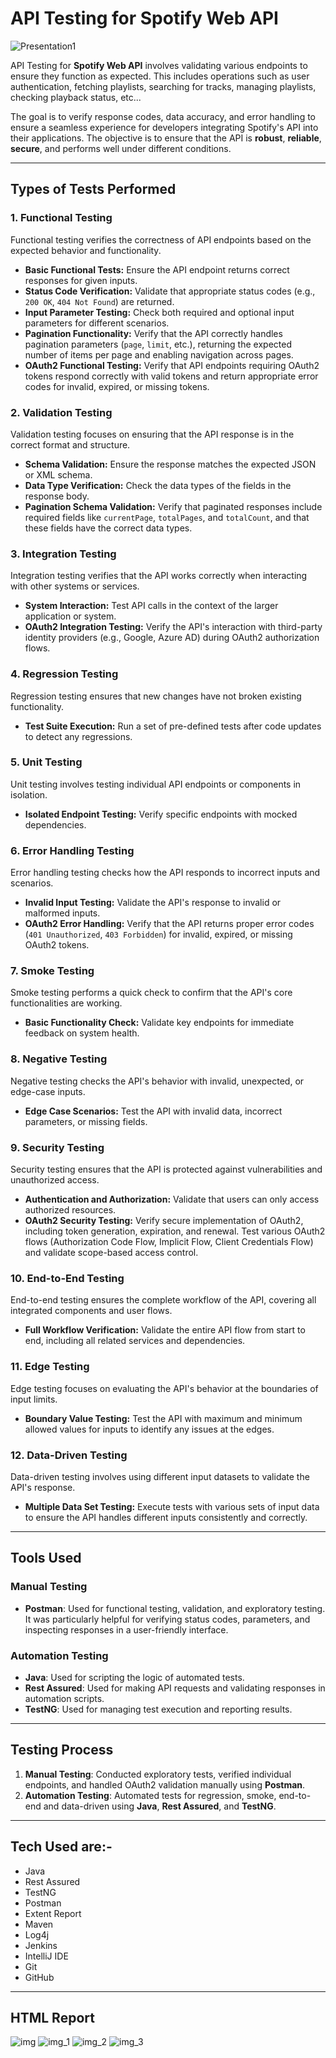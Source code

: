 # API Testing for Spotify Web API

![Presentation1](https://github.com/user-attachments/assets/cb1a4196-4dbb-4e91-aa68-87f9fd49bb9f)

API Testing for **Spotify Web API** involves validating various endpoints to ensure they function as expected. This
includes
operations such as user authentication, fetching playlists, searching for tracks, managing playlists, checking
playback status, etc... 

The goal is to verify response codes, data accuracy, and error handling to ensure a seamless experience
for developers integrating Spotify's API into their applications. The objective is to ensure that the API is **robust**,
**reliable**, **secure**, and performs well under different conditions.


---

## Types of Tests Performed

### 1. Functional Testing

Functional testing verifies the correctness of API endpoints based on the expected behavior and functionality.

- **Basic Functional Tests:** Ensure the API endpoint returns correct responses for given inputs.
- **Status Code Verification:** Validate that appropriate status codes (e.g., `200 OK`, `404 Not Found`) are returned.
- **Input Parameter Testing:** Check both required and optional input parameters for different scenarios.
- **Pagination Functionality:** Verify that the API correctly handles pagination parameters (`page`, `limit`, etc.),
  returning the expected number of items per page and enabling navigation across pages.
- **OAuth2 Functional Testing:** Verify that API endpoints requiring OAuth2 tokens respond correctly with valid tokens
  and return appropriate error codes for invalid, expired, or missing tokens.

### 2. Validation Testing

Validation testing focuses on ensuring that the API response is in the correct format and structure.

- **Schema Validation:** Ensure the response matches the expected JSON or XML schema.
- **Data Type Verification:** Check the data types of the fields in the response body.
- **Pagination Schema Validation:** Verify that paginated responses include required fields like `currentPage`,
  `totalPages`, and `totalCount`, and that these fields have the correct data types.

### 3. Integration Testing

Integration testing verifies that the API works correctly when interacting with other systems or services.

- **System Interaction:** Test API calls in the context of the larger application or system.
- **OAuth2 Integration Testing:** Verify the API's interaction with third-party identity providers (e.g., Google, Azure
  AD) during OAuth2 authorization flows.

### 4. Regression Testing

Regression testing ensures that new changes have not broken existing functionality.

- **Test Suite Execution:** Run a set of pre-defined tests after code updates to detect any regressions.

### 5. Unit Testing

Unit testing involves testing individual API endpoints or components in isolation.

- **Isolated Endpoint Testing:** Verify specific endpoints with mocked dependencies.

### 6. Error Handling Testing

Error handling testing checks how the API responds to incorrect inputs and scenarios.

- **Invalid Input Testing:** Validate the API's response to invalid or malformed inputs.
- **OAuth2 Error Handling:** Verify that the API returns proper error codes (`401 Unauthorized`, `403 Forbidden`) for
  invalid, expired, or missing OAuth2 tokens.

### 7. Smoke Testing

Smoke testing performs a quick check to confirm that the API's core functionalities are working.

- **Basic Functionality Check:** Validate key endpoints for immediate feedback on system health.

### 8. Negative Testing

Negative testing checks the API's behavior with invalid, unexpected, or edge-case inputs.

- **Edge Case Scenarios:** Test the API with invalid data, incorrect parameters, or missing fields.

### 9. Security Testing

Security testing ensures that the API is protected against vulnerabilities and unauthorized access.

- **Authentication and Authorization:** Validate that users can only access authorized resources.
- **OAuth2 Security Testing:** Verify secure implementation of OAuth2, including token generation, expiration, and
  renewal. Test various OAuth2 flows (Authorization Code Flow, Implicit Flow, Client Credentials Flow) and validate
  scope-based access control.

### 10. End-to-End Testing

End-to-end testing ensures the complete workflow of the API, covering all integrated components and user flows.

- **Full Workflow Verification:** Validate the entire API flow from start to end, including all related services and
  dependencies.

### 11. Edge Testing

Edge testing focuses on evaluating the API's behavior at the boundaries of input limits.

- **Boundary Value Testing:** Test the API with maximum and minimum allowed values for inputs to identify any issues at
  the edges.

### 12. Data-Driven Testing

Data-driven testing involves using different input datasets to validate the API's response.

- **Multiple Data Set Testing:** Execute tests with various sets of input data to ensure the API handles different
  inputs consistently and correctly.

---

## Tools Used

### Manual Testing

- **Postman**: Used for functional testing, validation, and exploratory testing. It was particularly helpful for
  verifying status codes, parameters, and inspecting responses in a user-friendly interface.

### Automation Testing

- **Java**: Used for scripting the logic of automated tests.
- **Rest Assured**: Used for making API requests and validating responses in automation scripts.
- **TestNG**: Used for managing test execution and reporting results.

---

## Testing Process

1. **Manual Testing**: Conducted exploratory tests, verified individual endpoints, and handled OAuth2 validation
   manually using **Postman**.
2. **Automation Testing**: Automated tests for regression, smoke, end-to-end and data-driven using **Java**, **Rest Assured**,
   and **TestNG**.

---

## Tech Used are:-

- Java
- Rest Assured
- TestNG
- Postman
- Extent Report
- Maven
- Log4j
- Jenkins
- IntelliJ IDE
- Git
- GitHub

---

## HTML Report

![img](https://github.com/user-attachments/assets/c4eac93f-6c26-4bf2-a8f6-95d63469d921)
![img_1](https://github.com/user-attachments/assets/2b94f096-f2a4-4286-8139-9ae8a3081349)
![img_2](https://github.com/user-attachments/assets/d883fbcd-216e-4f26-aafd-a2e95b6f534b)
![img_3](https://github.com/user-attachments/assets/fc22c465-ab71-4b45-a6e1-b8b5bf107182)

